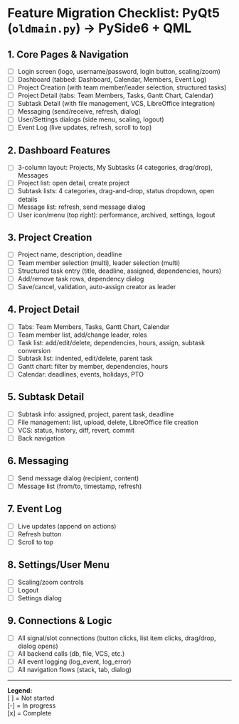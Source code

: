 # Feature Migration Checklist: PyQt5 (`oldmain.py`) → PySide6 + QML

## 1. Core Pages & Navigation
- [ ] Login screen (logo, username/password, login button, scaling/zoom)
- [ ] Dashboard (tabbed: Dashboard, Calendar, Members, Event Log)
- [ ] Project Creation (with team member/leader selection, structured tasks)
- [ ] Project Detail (tabs: Team Members, Tasks, Gantt Chart, Calendar)
- [ ] Subtask Detail (with file management, VCS, LibreOffice integration)
- [ ] Messaging (send/receive, refresh, dialog)
- [ ] User/Settings dialogs (side menu, scaling, logout)
- [ ] Event Log (live updates, refresh, scroll to top)

## 2. Dashboard Features
- [ ] 3-column layout: Projects, My Subtasks (4 categories, drag/drop), Messages
- [ ] Project list: open detail, create project
- [ ] Subtask lists: 4 categories, drag-and-drop, status dropdown, open details
- [ ] Message list: refresh, send message dialog
- [ ] User icon/menu (top right): performance, archived, settings, logout

## 3. Project Creation
- [ ] Project name, description, deadline
- [ ] Team member selection (multi), leader selection (multi)
- [ ] Structured task entry (title, deadline, assigned, dependencies, hours)
- [ ] Add/remove task rows, dependency dialog
- [ ] Save/cancel, validation, auto-assign creator as leader

## 4. Project Detail
- [ ] Tabs: Team Members, Tasks, Gantt Chart, Calendar
- [ ] Team member list, add/change leader, roles
- [ ] Task list: add/edit/delete, dependencies, hours, assign, subtask conversion
- [ ] Subtask list: indented, edit/delete, parent task
- [ ] Gantt chart: filter by member, dependencies, hours
- [ ] Calendar: deadlines, events, holidays, PTO

## 5. Subtask Detail
- [ ] Subtask info: assigned, project, parent task, deadline
- [ ] File management: list, upload, delete, LibreOffice file creation
- [ ] VCS: status, history, diff, revert, commit
- [ ] Back navigation

## 6. Messaging
- [ ] Send message dialog (recipient, content)
- [ ] Message list (from/to, timestamp, refresh)

## 7. Event Log
- [ ] Live updates (append on actions)
- [ ] Refresh button
- [ ] Scroll to top

## 8. Settings/User Menu
- [ ] Scaling/zoom controls
- [ ] Logout
- [ ] Settings dialog

## 9. Connections & Logic
- [ ] All signal/slot connections (button clicks, list item clicks, drag/drop, dialog opens)
- [ ] All backend calls (db, file, VCS, etc.)
- [ ] All event logging (log_event, log_error)
- [ ] All navigation flows (stack, tab, dialog)

---

**Legend:**  
[ ] = Not started  
[-] = In progress  
[x] = Complete
